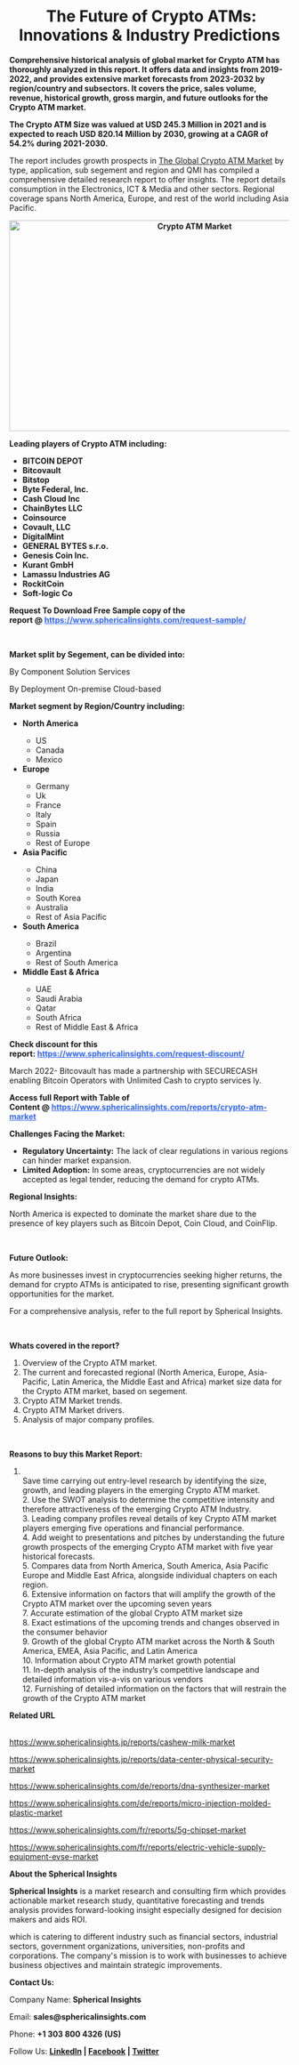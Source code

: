 <h1 style="text-align: center;"><strong>&nbsp;The Future of Crypto ATMs: Innovations &amp; Industry Predictions</strong></h1>
<p><strong>Comprehensive historical analysis of global market for Crypto ATM has thoroughly analyzed in this report. It offers data and insights from 2019-2022, and provides extensive market forecasts from 2023-2032 by region/country and subsectors. It covers the price, sales volume, revenue, historical growth, gross margin, and future outlooks for the Crypto ATM market.</strong></p>
<p><strong>The Crypto ATM Size was valued at USD 245.3 Million in 2021 and is expected to reach USD 820.14 Million by 2030, growing at a CAGR of 54.2% during 2021-2030.</strong></p>
<p>The report includes growth prospects in&nbsp;<a href="https://www.sphericalinsights.com/reports/crypto-atm-market">The Global Crypto ATM Market</a>&nbsp;by type, application, sub segement and region and QMI has compiled a comprehensive detailed research report to offer insights. The report details consumption in the Electronics, ICT &amp; Media and other sectors. Regional coverage spans North America, Europe, and rest of the world including Asia Pacific.</p>
<p style="text-align: center;"><strong><img src="https://www.sphericalinsights.com/images/rd/global-crypto-atm-market.png" alt="Crypto ATM Market" width="650" height="379" /></strong></p>
<p><strong>Leading players of Crypto ATM including:</strong></p>
<ul>
<li><strong> BITCOIN DEPOT</strong></li>
<li><strong> Bitcovault</strong></li>
<li><strong> Bitstop</strong></li>
<li><strong> Byte Federal, Inc.</strong></li>
<li><strong> Cash Cloud Inc</strong></li>
<li><strong> ChainBytes LLC</strong></li>
<li><strong> Coinsource</strong></li>
<li><strong> Covault, LLC</strong></li>
<li><strong> DigitalMint</strong></li>
<li><strong> GENERAL BYTES s.r.o.</strong></li>
<li><strong> Genesis Coin Inc.</strong></li>
<li><strong> Kurant GmbH</strong></li>
<li><strong> Lamassu Industries AG</strong></li>
<li><strong> RockitCoin</strong></li>
<li><strong> Soft-logic Co</strong></li>
</ul>
<p><strong>Request To Download Free Sample copy of the report&nbsp;@&nbsp;<span style="color: #3366ff;"><a style="color: #3366ff;" href="https://www.sphericalinsights.com/request-sample/" target="_blank">https://www.sphericalinsights.com/request-sample/</a></span></strong></p>
<p><strong>&nbsp;</strong></p>
<p><strong>Market split by Segement, can be divided into:</strong></p>
<p>By Component Solution Services</p>
<p>By Deployment On-premise Cloud-based</p>
<p><strong>Market segment by Region/Country including:</strong></p>
<ul>
<li><strong>North America</strong></li>
<ul>
<li>US</li>
<li>Canada</li>
<li>Mexico</li>
</ul>
<li><strong>Europe</strong></li>
<ul>
<li>Germany</li>
<li>Uk</li>
<li>France</li>
<li>Italy</li>
<li>Spain</li>
<li>Russia</li>
<li>Rest of Europe</li>
</ul>
<li><strong>Asia Pacific</strong></li>
<ul>
<li>China</li>
<li>Japan</li>
<li>India</li>
<li>South Korea</li>
<li>Australia</li>
<li>Rest of Asia Pacific</li>
</ul>
<li><strong>South America</strong></li>
<ul>
<li>Brazil</li>
<li>Argentina</li>
<li>Rest of South America</li>
</ul>
<li><strong>Middle East &amp; Africa</strong></li>
<ul>
<li>UAE</li>
<li>Saudi Arabia</li>
<li>Qatar</li>
<li>South Africa</li>
<li>Rest of Middle East &amp; Africa</li>
</ul>
</ul>
<p><strong>Check discount for this report:&nbsp;<span style="color: #3366ff;"><a style="color: #3366ff;" href="https://www.sphericalinsights.com/request-discount/" target="_blank">https://www.sphericalinsights.com/request-discount/</a></span></strong></p>
<p>March 2022- Bitcovault has made a partnership with SECURECASH enabling Bitcoin Operators with Unlimited Cash to crypto services ly.</p>
<p><strong>Access full Report with Table of Content&nbsp;@&nbsp;<span style="color: #3366ff;"><a style="color: #3366ff;" href="https://www.sphericalinsights.com/reports/crypto-atm-market" target="_blank">https://www.sphericalinsights.com/reports/crypto-atm-market</a></span></strong></p>
<p><strong>Challenges Facing the Market:</strong></p>
<ul>
<li><strong>Regulatory Uncertainty:</strong>&nbsp;The lack of clear regulations in various regions can hinder market expansion.</li>
<li><strong>Limited Adoption:</strong>&nbsp;In some areas, cryptocurrencies are not widely accepted as legal tender, reducing the demand for crypto ATMs.</li>
</ul>
<p><strong>Regional Insights:</strong></p>
<p>North America is expected to dominate the market share due to the presence of key players such as Bitcoin Depot, Coin Cloud, and CoinFlip.</p>
<p>&nbsp;</p>
<p><strong>Future Outlook:</strong></p>
<p>As more businesses invest in cryptocurrencies seeking higher returns, the demand for crypto ATMs is anticipated to rise, presenting significant growth opportunities for the market.</p>
<p>For a comprehensive analysis, refer to the full report by Spherical Insights.</p>
<p>&nbsp;</p>
<p><strong>Whats covered in the report?</strong></p>
<ol>
<li>Overview of the Crypto ATM market.</li>
<li>The current and forecasted regional (North America, Europe, Asia-Pacific, Latin America, the Middle East and Africa) market size data for the Crypto ATM market, based on segement.</li>
<li>Crypto ATM Market trends.</li>
<li>Crypto ATM Market drivers.</li>
<li>Analysis of major company profiles.</li>
</ol>
<p><strong>&nbsp;</strong></p>
<p><strong>Reasons to buy this Market Report:</strong></p>
<ol>
<li><br /> Save time carrying out entry-level research by identifying the size, growth, and leading players in the emerging Crypto ATM market.<br /> 2. Use the SWOT analysis to determine the competitive intensity and therefore attractiveness of the emerging Crypto ATM Industry.<br /> 3. Leading company profiles reveal details of key Crypto ATM market players emerging five operations and financial performance.<br /> 4. Add weight to presentations and pitches by understanding the future growth prospects of the emerging Crypto ATM market with five year historical forecasts.<br /> 5. Compares data from North America, South America, Asia Pacific Europe and Middle East Africa, alongside individual chapters on each region.<br /> 6. Extensive information on factors that will amplify the growth of the Crypto ATM market over the upcoming seven years<br /> 7. Accurate estimation of the global Crypto ATM market size<br /> 8. Exact estimations of the upcoming trends and changes observed in the consumer behavior<br /> 9. Growth of the global Crypto ATM market across the North &amp; South America, EMEA, Asia Pacific, and Latin America<br /> 10. Information about Crypto ATM market growth potential<br /> 11. In-depth analysis of the industry&rsquo;s competitive landscape and detailed information vis-a-vis on various vendors<br /> 12. Furnishing of detailed information on the factors that will restrain the growth of the Crypto ATM market</li>
</ol>
<p><strong>Related URL</strong></p>
<p><br /> <a href="https://www.sphericalinsights.jp/reports/cashew-milk-market">https://www.sphericalinsights.jp/reports/cashew-milk-market</a>&nbsp;</p>
<p><a href="https://www.sphericalinsights.jp/reports/data-center-physical-security-market">https://www.sphericalinsights.jp/reports/data-center-physical-security-market</a>&nbsp;</p>
<p><a href="https://www.sphericalinsights.com/de/reports/dna-synthesizer-market">https://www.sphericalinsights.com/de/reports/dna-synthesizer-market</a>&nbsp;</p>
<p><a href="https://www.sphericalinsights.com/de/reports/micro-injection-molded-plastic-market">https://www.sphericalinsights.com/de/reports/micro-injection-molded-plastic-market</a>&nbsp;</p>
<p><a href="https://www.sphericalinsights.com/fr/reports/5g-chipset-market">https://www.sphericalinsights.com/fr/reports/5g-chipset-market</a>&nbsp;</p>
<p><a href="https://www.sphericalinsights.com/fr/reports/electric-vehicle-supply-equipment-evse-market">https://www.sphericalinsights.com/fr/reports/electric-vehicle-supply-equipment-evse-market</a>&nbsp;</p>
<p><strong>About the Spherical Insights</strong></p>
<p><strong>Spherical Insights</strong>&nbsp;is a market research and consulting firm which provides actionable market research study, quantitative forecasting and trends analysis provides forward-looking insight especially designed for decision makers and aids ROI.</p>
<p>which is catering to different industry such as financial sectors, industrial sectors, government organizations, universities, non-profits and corporations. The company's mission is to work with businesses to achieve business objectives and maintain strategic improvements.</p>
<p><strong>Contact Us:</strong></p>
<p>Company Name:&nbsp;<strong>Spherical Insights</strong></p>
<p>Email:&nbsp;<strong>sales@sphericalinsights.com</strong></p>
<p>Phone:&nbsp;<strong>+1 303 800 4326 (US)</strong></p>
<p>Follow Us:&nbsp;<strong><a href="https://www.linkedin.com/company/spherical-insight/">LinkedIn</a>&nbsp;|&nbsp;<a href="https://www.facebook.com/sphericalinsights22">Facebook</a>&nbsp;|&nbsp;<a href="https://twitter.com/SInsights_US">Twitter</a></strong></p>
